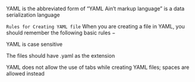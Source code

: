 YAML is the abbreviated form of “YAML Ain’t markup language” is a data serialization language

`Rules for Creating YAML file`
When you are creating a file in YAML, you should remember the following basic rules −

YAML is case sensitive

The files should have .yaml as the extension

YAML does not allow the use of tabs while creating YAML files; spaces are allowed instead
